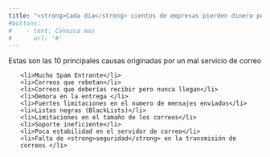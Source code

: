 ```yaml
---
title: "<strong>Cada dia</strong> cientos de empresas pierden dinero por problemas en su servicio de correo"
#buttons:
#    - text: Conozca mas
#      url: '#'
---
```


Estas son las 10 principales causas originadas por un mal servicio de correo
<ol type="1">

    <li>Mucho Spam Entrante</li>
    <li>Correos que rebotan</li>
    <li>Correos que deberías recibir pero nunca llegan</li>
    <li>Demora en la entrega </li>
    <li>Fuertes limitaciones en el numero de mensajes enviados</li>
    <li>Listas negras (BlackLists)</li>
    <li>Limitaciones en el tamaño de los correos</li>
    <li>Soporte ineficiente</li>
    <li>Poca estabilidad en el servidor de correo</li>
    <li>Falta de <strong>seguridad</strong> en la transmisión de correos </li>

</ol>
